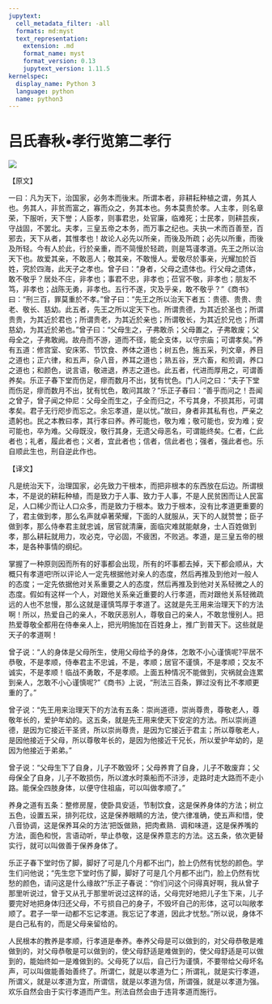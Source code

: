 ```yaml
---
jupytext:
  cell_metadata_filter: -all
  formats: md:myst
  text_representation:
    extension: .md
    format_name: myst
    format_version: 0.13
    jupytext_version: 1.11.5
kernelspec:
  display_name: Python 3
  language: python
  name: python3
---
```

# 吕氏春秋&#8226;孝行览第二孝行

![](image/cover.jpg)

【原文】

一曰：凡为天下，治国家，必务本而後末。所谓本者，非耕耘种植之谓，务其人也。务其人，非贫而富之，寡而众之，务其本也。务本莫贵於孝。人主孝，则名章荣，下服听，天下誉；人臣孝，则事君忠，处官廉，临难死；士民孝，则耕芸疾，守战固，不罢北。夫孝，三皇五帝之本务，而万事之纪也。夫执一术而百善至，百邪去，天下从者，其惟孝也！故论人必先以所亲，而後及所疏；必先以所重，而後及所轻。今有人於此，行於亲重，而不简慢於轻疏，则是笃谨孝道。先王之所以治天下也。故爱其亲，不敢恶人；敬其亲，不敢慢人。爱敬尽於事亲，光耀加於百姓，究於四海，此天子之孝也。曾子曰：“身者，父母之遗体也。行父母之遗体，敢不敬乎？居处不庄，非孝也；事君不忠，非孝也；莅官不敬，非孝也；朋友不笃，非孝也；战陈无勇，非孝也。五行不遂，灾及乎亲，敢不敬乎？”《商书》曰：“刑三百，罪莫重於不孝。”曾子曰：“先王之所以治天下者五：贵德、贵贵、贵老、敬长、慈幼。此五者，先王之所以定天下也。所谓贵德，为其近於圣也；所谓贵贵，为其近於君也；所谓贵老，为其近於亲也；所谓敬长，为其近於兄也；所谓慈幼，为其近於弟也。”曾子曰：“父母生之，子弗敢杀；父母置之，子弗敢废；父母全之，子弗敢阙。故舟而不游，道而不径，能全支体，以守宗庙；可谓孝矣。”养有五道：修宫室、安床笫、节饮食、养体之道也；树五色，施五采，列文章，养目之道也；正六律，和五声，杂八音，养耳之道也；熟五谷，烹六畜，和煎调，养口之道也；和颜色，说言语，敬进退，养志之道也。此五者，代进而厚用之，可谓善养矣。乐正子春下堂而伤足，瘳而数月不出，犹有忧色。门人问之曰：“夫子下堂而伤足，瘳而数月不出，犹有忧色，敢问其故？”乐正子春曰：“善乎而问之！吾闻之曾子，曾子闻之仲尼：父母全而生之，子全而归之，不亏其身，不损其形，可谓孝矣。君子无行咫步而忘之。余忘孝道，是以忧。”故曰，身者非其私有也，严亲之遗躬也。民之本教曰孝，其行孝曰养。养可能也，敬为难；敬可能也，安为难；安可能也，卒为难。父母既没，敬行其身，无遗父母恶名，可谓能终矣。仁者，仁此者也；礼者，履此者也；义者，宜此者也；信者，信此者也；强者，强此者也。乐自顺此生也，刑自逆此作也。

【译文】

凡是统治天下，治理国家，必先致力干根本，而把非根本的东西放在后边。所谓根本，不是说的耕耘种植，而是致力于人事、致力于人事，不是人民贫困而让人民富足，人口稀少而让人口众多，而是致力于根本。致力于根本，没有比孝道更重要的了，君主做到孝，那么名声就卓著荣耀，下面的人就服从，天下的人就赞誉；臣子做到孝，那么侍奉君主就忠诚，居官就清廉，面临灾难就能献身，士人百姓做到孝，那么耕耘就用力，攻必克，守必固，不疲困，不败逃。孝道，是三皇五帝的根本，是各种事情的纲纪。

掌握了一种原则因而所有的好事都会出现，所有的坏事都去掉，天下都会顺从，大概只有孝道吧!所以评论人一定先根据他对亲人的态度，然后再推及到他对一般人的态度；一定先依据他对关系重要之人的态度，然后再推及到他对关系轻微之人的态度。假如有这样一个人，对跟他关系亲近重要的人行孝道，而对跟他关系轻微疏远的人也不怠慢，那么这就是谨慎笃厚于孝道了。这就是先王用来治理天下的方法啊！所以，热爱自己的亲人，不敢厌恶别人，尊敬自己的亲人，不敢怠慢别人。把热爱尊敬全都用在侍奉亲人上，把光明施加在百姓身上，推广到普天下。这些就是天子的孝道啊！

曾子说：“人的身体是父母所生，使用父母给予的身体，怎敢不小心谨慎呢?平居不恭敬，不是孝顺，侍奉君主不忠诚，不是，孝顺；居官不谨慎，不是孝顺；交友不诚实，不是孝顺！临战不勇敢，不是孝顺。上面五种情况不能做到，灾祸就会连累到亲人，怎敢不小心谨慎呢?”《商书》上说，“刑法三百条，罪过没有比不孝顺更重的了。”

曾子说：“先王用来治理天下的方法有五条：崇尚道德，崇尚尊贵，尊敬老人，尊敬年长的，爱护年幼的。这五条，就是先王用来使天下安定的方法。所以崇尚道德，是因为它接近干圣贤，所以崇尚尊贵，是因为它接近于君主；所以尊敬老人，是因他接近于父母，所以尊敬年长的，是因为他接近干兄长，所以爱护年幼的，是因为他接近于弟弟。”

曾子说：“父母生下了自身，儿子不敢毁坏；父母养育了自身，儿子不敢废弃；父母保全了自身，儿子不敢损伤，所以渡水时乘船而不浒涉，走路时走大路而不走小路。能保全四肢身体，以便守住祖庙，可以叫做孝顺了。”

养身之道有五条：整修房屋，使卧具安适，节制饮食，这是保养身体的方法；树立五色，设置五采，排列花纹，这是保养眼睛的方法，使六律准确，使五声和惜，使八音协调，这是保养耳朵的方法’把饭做熟，把肉煮熟．调和味道，这是保养嘴的方法，面色和悦，言语动听，举止恭敬，这是保养意志的方法。这五条，依次更替实行，就可以叫做善于保养身体了。

乐正子春下堂时伤了脚，脚好了可是几个月都不出门，脸上仍然有忧愁的颜色。学生们问他说；“先生您下堂时伤了脚，脚好了可是几个月都不出门，脸上仍然有忧愁的颜色，请问这是什么缘故?”乐正子春说：“你们问这个问得真好啊，我从曾子那里听说过，曾于又从孔于那里听说过这样的话，父母完好地把儿子生下来，儿子要完好地把身体归还父母，不亏损自己的身子，不毁坏自己的形体，这可以叫敞孝顺了。君子一举一动都不忘记孝道。我忘记了孝道，因此才忧愁。”所以说，身体不是白己私有的，而是父母亲留给的。

人民根本的教养是孝顺，行孝道是奉养。奉养父母是可以做到的，对父母恭敬是难做到的，对父母恭敬是可以做到的，使父母舒适是难做到的，使父母舒适是可以做到的，能始终如一是难做到的。父母死了以后，自己行为谨慎，不要带给父母坏名声，可以叫做能善始善终了。所谓仁，就是以孝道为仁；所谓礼，就是实行孝道，所谓义，就是以孝道为宜，所谓信，就是以孝道为信，所谓强，就是以孝道为强。欢乐自然会由于实行孝道而产生。刑法自然会由于违背孝道而施行。



